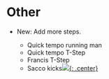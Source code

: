 # Other

* New: Add more steps.

    * Quick tempo running man
    * Quick tempo T-Step
    * Francis T-Step
    * Sacco kicks[![](not-by-ai.svg){: .center}](https://notbyai.fyi)

